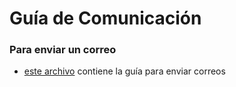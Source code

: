 # Guía de Comunicación

### Para enviar un correo
* [este archivo](email/) contiene la guía para enviar correos